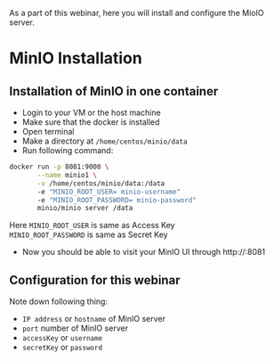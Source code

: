 As a part of this webinar, here you will install and configure the MioIO server.

# MinIO Installation
## Installation of MinIO in one container
* Login to your VM or the host machine
* Make sure that the docker is installed
* Open terminal
* Make a directory at `/home/centos/minio/data`
* Run following command:
``` bash
docker run -p 8081:9000 \
       --name minio1 \
       -v /home/centos/minio/data:/data 
       -e "MINIO_ROOT_USER= minio-username" 
       -e "MINIO_ROOT_PASSWORD= minio-password" 
       minio/minio server /data
```
Here `MINIO_ROOT_USER` is same as Access Key     
`MINIO_ROOT_PASSWORD` is same as Secret Key
* Now you should be able to visit your MinIO UI through http://<ip of the machine>:8081

## Configuration for this webinar
Note down following thing:
* `IP address` or `hostname` of MinIO server
* `port` number of MinIO server
* `accessKey` or `username`
* `secretKey` or `password`
